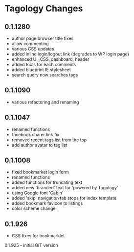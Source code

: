 Tagology Changes
=========

0.1.1280
-----------

* author page browser title fixes
* allow commenting
* various CSS updates
* added inline login/logout link (degrades to WP login page)
* enhanced UI, CSS, dashboard, header
* added tools for each comments
* added blueprint IE stylesheet
* search query now searches tags


0.1.1090
-----------
* various refactoring and renaming


0.1.1047
-----------
* renamed functions
* facebook sharer link fix
* removed recent tags list from the top
* add author avatar to tag list


0.1.1008
----------
* fixed bookmarket login form
* renamed functions
* added functions for truncating text
* added new 'branded' text for 'powered by Tagology'
* using Google font 'Cabin'
* added 'skip' navigation tab stops for index template
* added bookmark favicon to listings 
* color scheme change


0.1.926 
----------
* CSS fixes for bookmarklet


0.1.925 - initial GIT version
